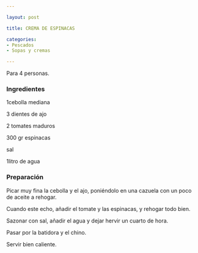 ```yaml
---

layout: post

title: CREMA DE ESPINACAS

categories:
- Pescados
- Sopas y cremas

---
```


Para 4 personas.

<h3>Ingredientes</h3>

1cebolla mediana

3 dientes de ajo

2 tomates maduros

300 gr espinacas

sal

1litro de agua

<h3>Preparación</h3>

Picar muy fina la cebolla y el ajo, poniéndolo en una cazuela con un poco de aceite a rehogar.

Cuando este echo, añadir el tomate y las espinacas, y rehogar todo bien.

Sazonar con sal, añadir el agua y dejar hervir un cuarto de hora.

Pasar por la batidora y el chino.

Servir bien caliente.